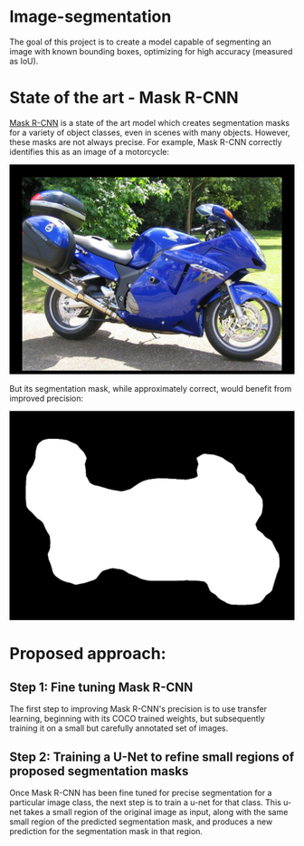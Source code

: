 # Image-segmentation
The goal of this project is to create a model capable of segmenting an image with known bounding boxes, optimizing for high accuracy (measured as IoU).

# State of the art - Mask R-CNN
[Mask R-CNN](https://github.com/matterport/Mask_RCNN) is a state of the art model which creates segmentation masks for a variety of object classes, even in scenes with many objects. However, these masks are not always precise. For example, Mask R-CNN correctly identifies this as an image of a motorcycle:

![Motorcycle](https://github.com/AlternatingSum/Image-segmentation/blob/master/static/t_125_image.jpg?raw=true)

But its segmentation mask, while approximately correct, would benefit from improved precision: 

![Motorcycle mask](https://github.com/AlternatingSum/Image-segmentation/blob/master/static/t_125_.jpg?raw=true)

# Proposed approach: 
## Step 1: Fine tuning Mask R-CNN
The first step to improving Mask R-CNN's precision is to use transfer learning, beginning with its COCO trained weights, but subsequently training it on a small but carefully annotated set of images. 

## Step 2: Training a U-Net to refine small regions of proposed segmentation masks
Once Mask R-CNN has been fine tuned for precise segmentation for a particular image class, the next step is to train a u-net for that class. This u-net takes a small region of the original image as input, along with the same small region of the predicted segmentation mask, and produces a new prediction for the segmentation mask in that region. 
